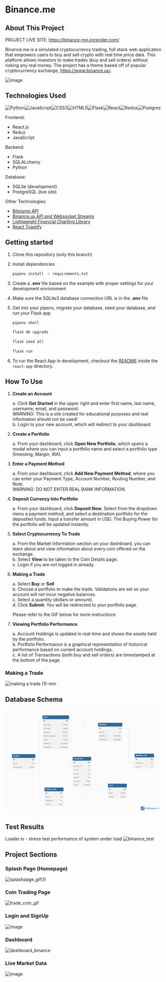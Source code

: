 # ₿inance.me

## About This Project

PROJECT LIVE SITE: https://binance-me.onrender.com/

Binance.me is a simulated cryptocurrency trading, full stack web application that empowers users to buy and sell crypto with real time price data. This platform allows investors to make trades (buy and sell orders) without risking any real money. The project has a theme based off of popular cryptocurrency exchange, https://www.binance.us/. 

![image](https://user-images.githubusercontent.com/102005831/222015038-9b47944a-5e98-4cbc-8c53-e3bc7e56d649.png)


## Technologies Used

![Python](https://img.shields.io/badge/python-3670A0?style=for-the-badge&logo=python&logoColor=ffdd54)![JavaScript](https://img.shields.io/badge/javascript-%23323330.svg?style=for-the-badge&logo=javascript&logoColor=%23F7DF1E)![CSS3](https://img.shields.io/badge/css3-%231572B6.svg?style=for-the-badge&logo=css3&logoColor=white)![HTML5](https://img.shields.io/badge/html5-%23E34F26.svg?style=for-the-badge&logo=html5&logoColor=white)![Flask](https://img.shields.io/badge/Flask-%23404d59.svg?style=for-the-badge&logo=flask&logoColor=%2361DAFB)![React](https://img.shields.io/badge/react-%2320232a.svg?style=for-the-badge&logo=react&logoColor=%2361DAFB)![Redux](https://img.shields.io/badge/redux-%23593d88.svg?style=for-the-badge&logo=redux&logoColor=white)![Postgres](https://img.shields.io/badge/postgres-%23316192.svg?style=for-the-badge&logo=postgresql&logoColor=white)

Frontend:
- React.js
- Redux
- JavaScript

Backend:
- Flask 
- SQLALchemy
- Python

Database: 
- SQLite (development)
- PostgreSQL (live site)

Other Technologies: 
- [Bitstamp API](https://www.bitstamp.net/api/)
- [Binance.us API and Websocket Streams](https://docs.binance.us/#introduction)
- [Lightweight Financial Charting Library](https://www.tradingview.com/lightweight-charts/)
- [React Toastify](https://www.npmjs.com/package/react-toastify)



## Getting started
1. Clone this repository (only this branch)

2. Install dependencies

      ```bash
      pipenv install -r requirements.txt
      ```

3. Create a **.env** file based on the example with proper settings for your
   development environment

4. Make sure the SQLite3 database connection URL is in the **.env** file

5. Get into your pipenv, migrate your database, seed your database, and run your Flask app

   ```bash
   pipenv shell
   ```

   ```bash
   flask db upgrade
   ```

   ```bash
   flask seed all
   ```

   ```bash
   flask run
   ```

6. To run the React App in development, checkout the [README](./react-app/README.md) inside the `react-app` directory.


## How To Use

1. **Create an Account**  

      a. Click **Get Started** in the upper right and enter first name, last name, username, email, and password.  
      WARNING: This is a site created for educational purposes and real information should not be used!  
      b. Login to your new account, which will redirect to your dashboard  
      
2. **Create a Portfolio**  

      a. From your dashboard, click **Open New Portfolio**, which opens a modal where you can input a portfolio name and select a portfolio type (Investing, Margin, IRA).  
      
3. **Enter a Payment Method**  

      a. From your dashboard, click **Add New Payment Method**, where you can enter your Payment Type, Account Number, Routing Number, and Note.   
      WARNING: DO NOT ENTER REAL BANK INFORMATION.  
      
4. **Deposit Currency Into Portfolio**  

      a. From your dashboard, click **Deposit Now**. Select from the dropdown menu a payment method, and select a destination portfolio for the deposited funds. Input a transfer amount in USD. The Buying Power for the portfolio will be updated instantly.  
      
5. **Select Cryptocurrency To Trade**  

      a. From the Market Information section on your dashboard, you can learn about and view information about every coin offered on the exchange.  
      b. Select **View** to be taken to the Coin Details page.  
      c. Login if you are not logged in already.  
      
6. **Making a Trade**  

      a. Select **Buy** or **Sell**  
      b. Choose a portfolio to make the trade. Validations are set so your account will not incur negative balances.  
      c. Select a quantity (dollars or amount).  
      d. Click **Submit**. You will be redirected to your portfolio page.  
      
      Please refer to the GIF below for more instructions  
      
7. **Viewing Portfolio Performance**  

      a. Account Holdings is updated in real-time and shows the assets held by the portfolio.  
      b. Portfolio Performance is a graphical representation of historical performance based on current account holdings.  
      c. A list of Transactions (both buy and sell orders) are timestamped at the bottom of the page.  

### Making a Trade


![making a trade (1)-min](https://user-images.githubusercontent.com/102005831/222011956-ee04de3e-97a9-4628-93e1-921d559fb86b.gif)




## Database Schema

![Database Schema](https://raw.githubusercontent.com/edmundj0/binance/dev/react-app/src/assets/database-schema.png)

## Test Results

Loader.io - stress test performance of system under load
![binance_test](https://user-images.githubusercontent.com/102005831/215225831-bc7f1eac-e1bf-41d3-8de1-1b2302a6b1a4.jpg)


## Project Sections

### Splash Page (Homepage)
![splashpage_gif(1)](https://user-images.githubusercontent.com/102005831/215222256-2af137ff-11d1-42e1-9a58-80432e184de3.gif)

### Coin Trading Page
![trade_coin_gif](https://user-images.githubusercontent.com/102005831/215224185-2c3d94d4-afd6-44ec-b786-451bd35fac38.gif)

### Login and SignUp
![image](https://user-images.githubusercontent.com/102005831/211088572-35a0bc69-5ce1-40d4-bbd8-f9ef68c8ed2f.png)

### Dashboard
![dashboard_binance](https://user-images.githubusercontent.com/102005831/215224290-651c6302-b512-4ec0-ba2b-b7ddd1390629.jpg)

### Live Market Data
![image](https://user-images.githubusercontent.com/102005831/211088696-b06764c5-74df-4613-979b-56db0f74c947.png)



